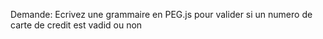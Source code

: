 Demande: Ecrivez une grammaire en PEG.js pour valider si un numero de carte de credit est vadid ou non
